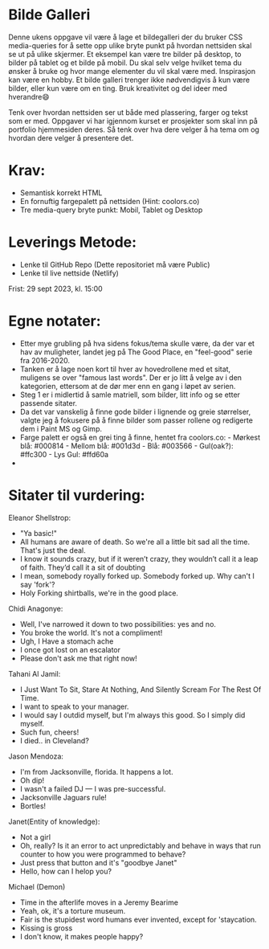 # Bilde Galleri

Denne ukens oppgave vil være å lage et bildegalleri der du bruker CSS media-queries for å sette opp ulike bryte punkt på hvordan nettsiden skal se ut på ulike skjermer. Et eksempel kan være tre bilder på desktop, to bilder på tablet og et bilde på mobil. Du skal selv velge hvilket tema du ønsker å bruke og hvor mange elementer du vil skal være med. Inspirasjon kan være en hobby. Et bilde galleri trenger ikke nødvendigvis å kun være bilder, eller kun være om en ting. Bruk kreativitet og del ideer med hverandre😄

Tenk over hvordan nettsiden ser ut både med plassering, farger og tekst som er med. Oppgaver vi har igjennom kurset er prosjekter som skal inn på portfolio hjemmesiden deres. Så tenk over hva dere velger å ha tema om og hvordan dere velger å presentere det.

# Krav:
- Semantisk korrekt HTML
- En fornuftig fargepalett på nettsiden (Hint: coolors.co)
- Tre media-query bryte punkt: Mobil, Tablet og Desktop

# Leverings Metode:
- Lenke til GitHub Repo (Dette repositoriet må være Public)
- Lenke til live nettside (Netlify)

Frist: 29 sept 2023, kl. 15:00



# Egne notater:
- Etter mye grubling på hva sidens fokus/tema skulle være, da der var et hav av muligheter, landet jeg på The Good Place, en "feel-good" serie fra 2016-2020.
- Tanken er å lage noen kort til hver av hovedrollene med et sitat, muligens se over "famous last words". Der er jo litt å velge av i den kategorien, ettersom at de dør mer enn en gang i løpet av serien.
- Steg 1 er i midlertid å samle matriell, som bilder, litt info og se etter passende sitater.
- Da det var vanskelig å finne gode bilder i lignende og greie størrelser, valgte jeg å fokusere på å finne bilder som passer rollene og redigerte dem i Paint MS og Gimp.
- Farge palett er også en grei ting å finne, hentet fra coolors.co:
        - Mørkest blå: #000814
        - Mellom blå: #001d3d
        - Blå: #003566
        - Gul(oak?): #ffc300 
        - Lys Gul: #ffd60a
- 


# Sitater til vurdering:

Eleanor Shellstrop:
- "Ya basic!" 
- All humans are aware of death. So we're all a little bit sad all the time. That's just the deal.
- I know it sounds crazy, but if it weren’t crazy, they wouldn’t call it a leap of faith. They’d call it a sit of doubting
- I mean, somebody royally forked up. Somebody forked up. Why can't I say 'fork'?
- Holy Forking shirtballs, we're in the good place.

Chidi Anagonye:
- Well, I've narrowed it down to two possibilities: yes and no.
- You broke the world. It's not a compliment!
- Ugh, I Have a stomach ache
- I once got lost on an escalator
- Please don't ask me that right now!

Tahani Al Jamil:
- I Just Want To Sit, Stare At Nothing, And Silently Scream For The Rest Of Time.
- I want to speak to your manager.
- I would say I outdid myself, but I'm always this good. So I simply did myself.
- Such fun, cheers!
- I died.. in Cleveland?

Jason Mendoza:
- I'm from Jacksonville, florida. It happens a lot.
- Oh dip!
- I wasn't a failed DJ — I was pre-successful.
- Jacksonville Jaguars rule!
- Bortles!

Janet(Entity of knowledge):
- Not a girl
- Oh, really? Is it an error to act unpredictably and behave in ways that run counter to how you were programmed to behave?
- Just press that button and it's "goodbye Janet"
- Hello, how can I helop you?

Michael (Demon)
- Time in the afterlife moves in a Jeremy Bearime
- Yeah, ok, it's a torture museum.
- Fair is the stupidest word humans ever invented, except for 'staycation.
- Kissing is gross
- I don't know, it makes people happy?